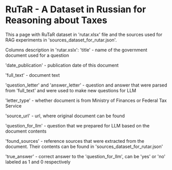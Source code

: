 # RuTaR - A Dataset in Russian for Reasoning about Taxes

This a page with RuTaR dataset in 'rutar.xlsx' file and the sources used for RAG experiments in 'sources_dataset_for_rutar.json'.

Columns description in 'rutar.xslx':
'title' - name of the government document used for a question

'date_publication' - publication date of this document

'full_text' - document text

'question_letter' and 'answer_letter' - question and answer that were parsed from 'full_text' and were used to make new questions for LLM

'letter_type' - whether document is from Ministry of Finances or Federal Tax Service

'source_url' - url, where original document can be found

'question_for_llm' - question that we prepared for LLM based on the document contents

'found_sources' - reference sources that were extracted from the document. Their contents can be found in 'sources_dataset_for_rutar.json'

'true_answer' - correct answer to the 'question_for_llm', can be 'yes' or 'no' labeled as 1 and 0 respectively
